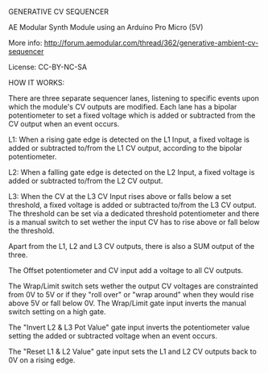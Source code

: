 GENERATIVE CV SEQUENCER

AE Modular Synth Module using an Arduino Pro Micro (5V)

More info: http://forum.aemodular.com/thread/362/generative-ambient-cv-sequencer

License: CC-BY-NC-SA


HOW IT WORKS:

There are three separate sequencer lanes, listening to specific events upon which the module's CV outputs are modified. Each lane has a bipolar potentiometer to set a fixed voltage which is added or subtracted from the CV output when an event occurs. 

L1: When a rising gate edge is detected on the L1 Input, a fixed voltage is added or subtracted to/from the L1 CV output, according to the bipolar potentiometer.  

L2: When a falling gate edge is detected on the L2 Input, a fixed voltage is added or subtracted to/from the L2 CV output.

L3: When the CV at the L3 CV Input rises above or falls below a set threshold, a fixed voltage is added or subtracted to/from the L3 CV output. The threshold can be set via a dedicated threshold potentiometer and there is a manual switch to set wether the input CV has to rise above or fall below the threshold.

Apart from the L1, L2 and L3 CV outputs, there is also a SUM output of the three.

The Offset potentiometer and CV input add a voltage to all CV outputs.

The Wrap/Limit switch sets wether the output CV voltages are constrainted from 0V to 5V or if they "roll over" or "wrap around" when they would rise above 5V or fall below 0V. The Wrap/Limit gate input inverts the manual switch setting on a high gate.

The "Invert L2 & L3 Pot Value" gate input inverts the potentiometer value setting the added or subtracted voltage when an event occurs.

The "Reset L1 & L2 Value" gate input sets the L1 and L2 CV outputs back to 0V on a rising edge. 
